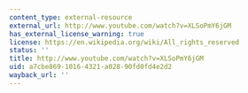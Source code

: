 ```yaml
---
content_type: external-resource
external_url: http://www.youtube.com/watch?v=XLSoPmY6jGM
has_external_license_warning: true
license: https://en.wikipedia.org/wiki/All_rights_reserved
status: ''
title: http://www.youtube.com/watch?v=XLSoPmY6jGM
uid: a7cbe869-1016-4321-a028-90fd0fd4e2d2
wayback_url: ''
---
```

